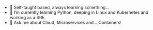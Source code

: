 - 📖 Self-taught based, always learning something...
- 🌱 I’m currently learning Python, deeping in Linux and Kubernetes and working as a SRE.
- 💬 Ask me about Cloud, Microservices and... Containers! 
